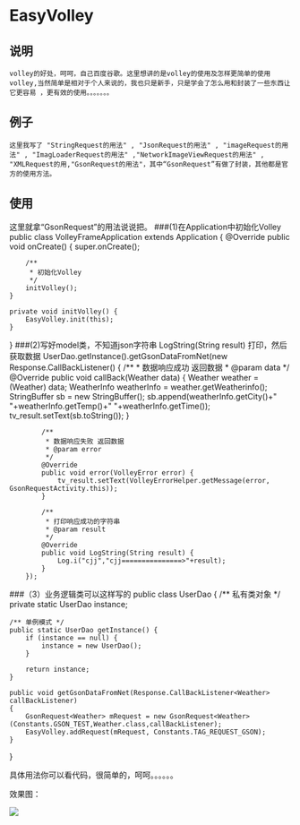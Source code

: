 EasyVolley
===========================================================

说明
---------------------------------------------------------
    volley的好处，呵呵，自己百度谷歌。这里想讲的是volley的使用及怎样更简单的使用volley,当然简单是相对于个人来说的，我也只是新手，只是学会了怎么用和封装了一些东西让它更容易 ，更有效的使用。。。。。。。
例子
--------------------------------------------------------------
    这里我写了 "StringRequest的用法" , "JsonRequest的用法" , "imageRequest的用法" , "ImagLoaderRequest的用法" ,"NetworkImageViewRequest的用法" , "XMLRequest的用,"GsonRequest的用法"，其中“GsonRequest”有做了封装，其他都是官方的使用方法。
使用
--------------------------------------------------------------------
   这里就拿“GsonRequest”的用法说说把。
###(1)在Application中初始化Volley
   public class VolleyFrameApplication extends Application {
	@Override
	public void onCreate() 
	{
		super.onCreate();

        /**
         * 初始化Volley
         */
		initVolley();
	}

	private void initVolley() {
		EasyVolley.init(this);
	}
}
###(2)写好model类，不知道json字符串 LogString(String result) 打印，然后获取数据
  UserDao.getInstance().getGsonDataFromNet(new Response.CallBackListener<Weather>() {
            /**
             * 数据响应成功 返回数据
             * @param data
             */
            @Override
            public void callBack(Weather data) {
                Weather weather = (Weather) data;
					WeatherInfo weatherInfo = weather.getWeatherinfo();
					StringBuffer sb = new StringBuffer();
					sb.append(weatherInfo.getCity()+" "+weatherInfo.getTemp()+" "+weatherInfo.getTime());
					tv_result.setText(sb.toString());
            }

            /**
             * 数据响应失败 返回数据
             * @param error
             */
            @Override
            public void error(VolleyError error) {
                tv_result.setText(VolleyErrorHelper.getMessage(error, GsonRequestActivity.this));
            }

            /**
             * 打印响应成功的字符串
             * @param result
             */
            @Override
            public void LogString(String result) {
                Log.i("cjj","cjj===============>"+result);
            }
        });
		
###（3）业务逻辑类可以这样写的
public class UserDao {
	/** 私有类对象 */
	private static UserDao instance;

	/** 单例模式 */
	public static UserDao getInstance() {
		if (instance == null) {
			instance = new UserDao();
		}

		return instance;
	}
	
    public void getGsonDataFromNet(Response.CallBackListener<Weather> callBackListener)
    {
        GsonRequest<Weather> mRequest = new GsonRequest<Weather>(Constants.GSON_TEST,Weather.class,callBackListener);
        EasyVolley.addRequest(mRequest, Constants.TAG_REQUEST_GSON);
    }

}

具体用法你可以看代码，很简单的，呵呵。。。。。。

效果图：

![](http://www.apkbus.com/data/attachment/forum/201504/20/183541n8738038we00vaex.gif)  





